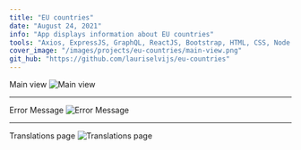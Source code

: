```yaml
---
title: "EU countries"
date: "August 24, 2021"
info: "App displays information about EU countries"
tools: "Axios, ExpressJS, GraphQL, ReactJS, Bootstrap, HTML, CSS, Node.js, JavaScript"
cover_image: "/images/projects/eu-countries/main-view.png"
git_hub: "https://github.com/lauriselvijs/eu-countries"
---
```


Main view
![Main view](/images/projects/eu-countries/main-view.png)

---

Error Message
![Error Message](/images/projects/eu-countries/error-msg.png)

---

Translations page
![Translations page](/images/projects/eu-countries/translations-page.png)
